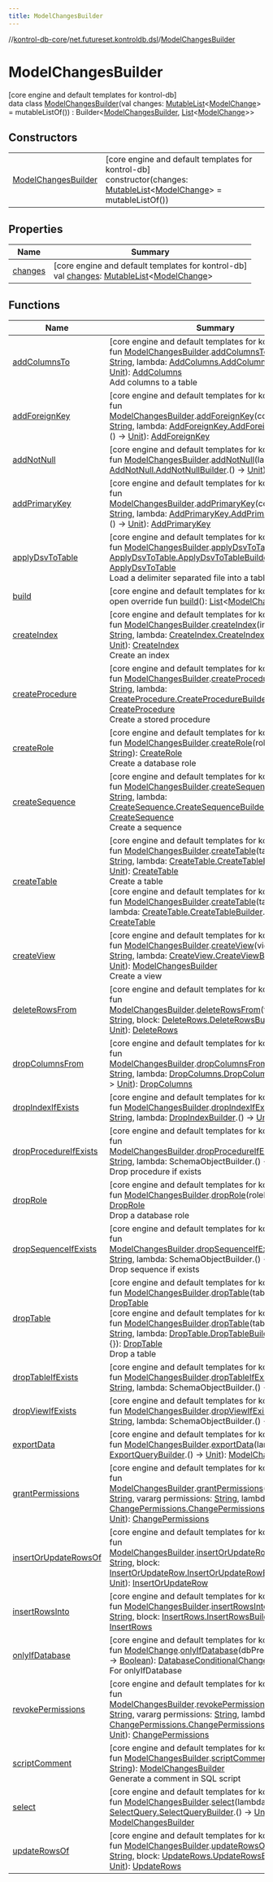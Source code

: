 ```yaml
---
title: ModelChangesBuilder
---
```

//[kontrol-db-core](../../../index.html)/[net.futureset.kontroldb.dsl](../index.html)/[ModelChangesBuilder](index.html)



# ModelChangesBuilder



[core engine and default templates for kontrol-db]\
data class [ModelChangesBuilder](index.html)(val changes: [MutableList](https://kotlinlang.org/api/latest/jvm/stdlib/kotlin.collections/-mutable-list/index.html)&lt;[ModelChange](../../net.futureset.kontroldb.modelchange/-model-change/index.html)&gt; = mutableListOf()) : Builder&lt;[ModelChangesBuilder](index.html), [List](https://kotlinlang.org/api/latest/jvm/stdlib/kotlin.collections/-list/index.html)&lt;[ModelChange](../../net.futureset.kontroldb.modelchange/-model-change/index.html)&gt;&gt;



## Constructors


| | |
|---|---|
| [ModelChangesBuilder](-model-changes-builder.html) | [core engine and default templates for kontrol-db]<br>constructor(changes: [MutableList](https://kotlinlang.org/api/latest/jvm/stdlib/kotlin.collections/-mutable-list/index.html)&lt;[ModelChange](../../net.futureset.kontroldb.modelchange/-model-change/index.html)&gt; = mutableListOf()) |


## Properties


| Name | Summary |
|---|---|
| [changes](changes.html) | [core engine and default templates for kontrol-db]<br>val [changes](changes.html): [MutableList](https://kotlinlang.org/api/latest/jvm/stdlib/kotlin.collections/-mutable-list/index.html)&lt;[ModelChange](../../net.futureset.kontroldb.modelchange/-model-change/index.html)&gt; |


## Functions


| Name | Summary |
|---|---|
| [addColumnsTo](../../net.futureset.kontroldb.modelchange/add-columns-to.html) | [core engine and default templates for kontrol-db]<br>fun [ModelChangesBuilder](index.html).[addColumnsTo](../../net.futureset.kontroldb.modelchange/add-columns-to.html)(tableName: [String](https://kotlinlang.org/api/latest/jvm/stdlib/kotlin/-string/index.html), lambda: [AddColumns.AddColumnsBuilder](../../net.futureset.kontroldb.modelchange/-add-columns/-add-columns-builder/index.html).() -&gt; [Unit](https://kotlinlang.org/api/latest/jvm/stdlib/kotlin/-unit/index.html)): [AddColumns](../../net.futureset.kontroldb.modelchange/-add-columns/index.html)<br>Add columns to a table |
| [addForeignKey](../../net.futureset.kontroldb.modelchange/add-foreign-key.html) | [core engine and default templates for kontrol-db]<br>fun [ModelChangesBuilder](index.html).[addForeignKey](../../net.futureset.kontroldb.modelchange/add-foreign-key.html)(constraintName: [String](https://kotlinlang.org/api/latest/jvm/stdlib/kotlin/-string/index.html), lambda: [AddForeignKey.AddForeignKeyBuilder](../../net.futureset.kontroldb.modelchange/-add-foreign-key/-add-foreign-key-builder/index.html).() -&gt; [Unit](https://kotlinlang.org/api/latest/jvm/stdlib/kotlin/-unit/index.html)): [AddForeignKey](../../net.futureset.kontroldb.modelchange/-add-foreign-key/index.html) |
| [addNotNull](../../net.futureset.kontroldb.modelchange/add-not-null.html) | [core engine and default templates for kontrol-db]<br>fun [ModelChangesBuilder](index.html).[addNotNull](../../net.futureset.kontroldb.modelchange/add-not-null.html)(lambda: [AddNotNull.AddNotNullBuilder](../../net.futureset.kontroldb.modelchange/-add-not-null/-add-not-null-builder/index.html).() -&gt; [Unit](https://kotlinlang.org/api/latest/jvm/stdlib/kotlin/-unit/index.html)): [AddNotNull](../../net.futureset.kontroldb.modelchange/-add-not-null/index.html) |
| [addPrimaryKey](../../net.futureset.kontroldb.modelchange/add-primary-key.html) | [core engine and default templates for kontrol-db]<br>fun [ModelChangesBuilder](index.html).[addPrimaryKey](../../net.futureset.kontroldb.modelchange/add-primary-key.html)(constraintName: [String](https://kotlinlang.org/api/latest/jvm/stdlib/kotlin/-string/index.html), lambda: [AddPrimaryKey.AddPrimaryKeyBuilder](../../net.futureset.kontroldb.modelchange/-add-primary-key/-add-primary-key-builder/index.html).() -&gt; [Unit](https://kotlinlang.org/api/latest/jvm/stdlib/kotlin/-unit/index.html)): [AddPrimaryKey](../../net.futureset.kontroldb.modelchange/-add-primary-key/index.html) |
| [applyDsvToTable](../../net.futureset.kontroldb.modelchange/apply-dsv-to-table.html) | [core engine and default templates for kontrol-db]<br>fun [ModelChangesBuilder](index.html).[applyDsvToTable](../../net.futureset.kontroldb.modelchange/apply-dsv-to-table.html)(lambda: [ApplyDsvToTable.ApplyDsvToTableBuilder](../../net.futureset.kontroldb.modelchange/-apply-dsv-to-table/-apply-dsv-to-table-builder/index.html).() -&gt; [Unit](https://kotlinlang.org/api/latest/jvm/stdlib/kotlin/-unit/index.html)): [ApplyDsvToTable](../../net.futureset.kontroldb.modelchange/-apply-dsv-to-table/index.html)<br>Load a delimiter separated file into a table |
| [build](build.html) | [core engine and default templates for kontrol-db]<br>open override fun [build](build.html)(): [List](https://kotlinlang.org/api/latest/jvm/stdlib/kotlin.collections/-list/index.html)&lt;[ModelChange](../../net.futureset.kontroldb.modelchange/-model-change/index.html)&gt; |
| [createIndex](../../net.futureset.kontroldb.modelchange/create-index.html) | [core engine and default templates for kontrol-db]<br>fun [ModelChangesBuilder](index.html).[createIndex](../../net.futureset.kontroldb.modelchange/create-index.html)(indexName: [String](https://kotlinlang.org/api/latest/jvm/stdlib/kotlin/-string/index.html), lambda: [CreateIndex.CreateIndexBuilder](../../net.futureset.kontroldb.modelchange/-create-index/-create-index-builder/index.html).() -&gt; [Unit](https://kotlinlang.org/api/latest/jvm/stdlib/kotlin/-unit/index.html)): [CreateIndex](../../net.futureset.kontroldb.modelchange/-create-index/index.html)<br>Create an index |
| [createProcedure](../../net.futureset.kontroldb.modelchange/create-procedure.html) | [core engine and default templates for kontrol-db]<br>fun [ModelChangesBuilder](index.html).[createProcedure](../../net.futureset.kontroldb.modelchange/create-procedure.html)(name: [String](https://kotlinlang.org/api/latest/jvm/stdlib/kotlin/-string/index.html), lambda: [CreateProcedure.CreateProcedureBuilder](../../net.futureset.kontroldb.modelchange/-create-procedure/-create-procedure-builder/index.html).() -&gt; [Unit](https://kotlinlang.org/api/latest/jvm/stdlib/kotlin/-unit/index.html)): [CreateProcedure](../../net.futureset.kontroldb.modelchange/-create-procedure/index.html)<br>Create a stored procedure |
| [createRole](../../net.futureset.kontroldb.modelchange/create-role.html) | [core engine and default templates for kontrol-db]<br>fun [ModelChangesBuilder](index.html).[createRole](../../net.futureset.kontroldb.modelchange/create-role.html)(roleName: [String](https://kotlinlang.org/api/latest/jvm/stdlib/kotlin/-string/index.html)): [CreateRole](../../net.futureset.kontroldb.modelchange/-create-role/index.html)<br>Create a database role |
| [createSequence](../../net.futureset.kontroldb.modelchange/create-sequence.html) | [core engine and default templates for kontrol-db]<br>fun [ModelChangesBuilder](index.html).[createSequence](../../net.futureset.kontroldb.modelchange/create-sequence.html)(name: [String](https://kotlinlang.org/api/latest/jvm/stdlib/kotlin/-string/index.html), lambda: [CreateSequence.CreateSequenceBuilder](../../net.futureset.kontroldb.modelchange/-create-sequence/-create-sequence-builder/index.html).() -&gt; [Unit](https://kotlinlang.org/api/latest/jvm/stdlib/kotlin/-unit/index.html)): [CreateSequence](../../net.futureset.kontroldb.modelchange/-create-sequence/index.html)<br>Create a sequence |
| [createTable](../../net.futureset.kontroldb.modelchange/create-table.html) | [core engine and default templates for kontrol-db]<br>fun [ModelChangesBuilder](index.html).[createTable](../../net.futureset.kontroldb.modelchange/create-table.html)(tableName: [String](https://kotlinlang.org/api/latest/jvm/stdlib/kotlin/-string/index.html), lambda: [CreateTable.CreateTableBuilder](../../net.futureset.kontroldb.modelchange/-create-table/-create-table-builder/index.html).() -&gt; [Unit](https://kotlinlang.org/api/latest/jvm/stdlib/kotlin/-unit/index.html)): [CreateTable](../../net.futureset.kontroldb.modelchange/-create-table/index.html)<br>Create a table<br>[core engine and default templates for kontrol-db]<br>fun [ModelChangesBuilder](index.html).[createTable](../../net.futureset.kontroldb.modelchange/create-table.html)(table: Table, lambda: [CreateTable.CreateTableBuilder](../../net.futureset.kontroldb.modelchange/-create-table/-create-table-builder/index.html).() -&gt; [Unit](https://kotlinlang.org/api/latest/jvm/stdlib/kotlin/-unit/index.html)): [CreateTable](../../net.futureset.kontroldb.modelchange/-create-table/index.html) |
| [createView](../../net.futureset.kontroldb.modelchange/create-view.html) | [core engine and default templates for kontrol-db]<br>fun [ModelChangesBuilder](index.html).[createView](../../net.futureset.kontroldb.modelchange/create-view.html)(viewName: [String](https://kotlinlang.org/api/latest/jvm/stdlib/kotlin/-string/index.html), lambda: [CreateView.CreateViewBuilder](../../net.futureset.kontroldb.modelchange/-create-view/-create-view-builder/index.html).() -&gt; [Unit](https://kotlinlang.org/api/latest/jvm/stdlib/kotlin/-unit/index.html)): [ModelChangesBuilder](index.html)<br>Create a view |
| [deleteRowsFrom](../../net.futureset.kontroldb.modelchange/delete-rows-from.html) | [core engine and default templates for kontrol-db]<br>fun [ModelChangesBuilder](index.html).[deleteRowsFrom](../../net.futureset.kontroldb.modelchange/delete-rows-from.html)(tableName: [String](https://kotlinlang.org/api/latest/jvm/stdlib/kotlin/-string/index.html), block: [DeleteRows.DeleteRowsBuilder](../../net.futureset.kontroldb.modelchange/-delete-rows/-delete-rows-builder/index.html).() -&gt; [Unit](https://kotlinlang.org/api/latest/jvm/stdlib/kotlin/-unit/index.html)): [DeleteRows](../../net.futureset.kontroldb.modelchange/-delete-rows/index.html) |
| [dropColumnsFrom](../../net.futureset.kontroldb.modelchange/drop-columns-from.html) | [core engine and default templates for kontrol-db]<br>fun [ModelChangesBuilder](index.html).[dropColumnsFrom](../../net.futureset.kontroldb.modelchange/drop-columns-from.html)(tableName: [String](https://kotlinlang.org/api/latest/jvm/stdlib/kotlin/-string/index.html), lambda: [DropColumns.DropColumnsBuilder](../../net.futureset.kontroldb.modelchange/-drop-columns/-drop-columns-builder/index.html).() -&gt; [Unit](https://kotlinlang.org/api/latest/jvm/stdlib/kotlin/-unit/index.html)): [DropColumns](../../net.futureset.kontroldb.modelchange/-drop-columns/index.html) |
| [dropIndexIfExists](../../net.futureset.kontroldb.modelchange/drop-index-if-exists.html) | [core engine and default templates for kontrol-db]<br>fun [ModelChangesBuilder](index.html).[dropIndexIfExists](../../net.futureset.kontroldb.modelchange/drop-index-if-exists.html)(name: [String](https://kotlinlang.org/api/latest/jvm/stdlib/kotlin/-string/index.html), lambda: [DropIndexBuilder](../../net.futureset.kontroldb.modelchange/-drop-index-builder/index.html).() -&gt; [Unit](https://kotlinlang.org/api/latest/jvm/stdlib/kotlin/-unit/index.html)) |
| [dropProcedureIfExists](../../net.futureset.kontroldb.modelchange/drop-procedure-if-exists.html) | [core engine and default templates for kontrol-db]<br>fun [ModelChangesBuilder](index.html).[dropProcedureIfExists](../../net.futureset.kontroldb.modelchange/drop-procedure-if-exists.html)(name: [String](https://kotlinlang.org/api/latest/jvm/stdlib/kotlin/-string/index.html), lambda: SchemaObjectBuilder.() -&gt; [Unit](https://kotlinlang.org/api/latest/jvm/stdlib/kotlin/-unit/index.html) = {})<br>Drop procedure if exists |
| [dropRole](../../net.futureset.kontroldb.modelchange/drop-role.html) | [core engine and default templates for kontrol-db]<br>fun [ModelChangesBuilder](index.html).[dropRole](../../net.futureset.kontroldb.modelchange/drop-role.html)(roleName: [String](https://kotlinlang.org/api/latest/jvm/stdlib/kotlin/-string/index.html)): [DropRole](../../net.futureset.kontroldb.modelchange/-drop-role/index.html)<br>Drop a database role |
| [dropSequenceIfExists](../../net.futureset.kontroldb.modelchange/drop-sequence-if-exists.html) | [core engine and default templates for kontrol-db]<br>fun [ModelChangesBuilder](index.html).[dropSequenceIfExists](../../net.futureset.kontroldb.modelchange/drop-sequence-if-exists.html)(name: [String](https://kotlinlang.org/api/latest/jvm/stdlib/kotlin/-string/index.html), lambda: SchemaObjectBuilder.() -&gt; [Unit](https://kotlinlang.org/api/latest/jvm/stdlib/kotlin/-unit/index.html) = {})<br>Drop sequence if exists |
| [dropTable](../../net.futureset.kontroldb.modelchange/drop-table.html) | [core engine and default templates for kontrol-db]<br>fun [ModelChangesBuilder](index.html).[dropTable](../../net.futureset.kontroldb.modelchange/drop-table.html)(table: Table): [DropTable](../../net.futureset.kontroldb.modelchange/-drop-table/index.html)<br>[core engine and default templates for kontrol-db]<br>fun [ModelChangesBuilder](index.html).[dropTable](../../net.futureset.kontroldb.modelchange/drop-table.html)(tableName: [String](https://kotlinlang.org/api/latest/jvm/stdlib/kotlin/-string/index.html), lambda: [DropTable.DropTableBuilder](../../net.futureset.kontroldb.modelchange/-drop-table/-drop-table-builder/index.html).() -&gt; [Unit](https://kotlinlang.org/api/latest/jvm/stdlib/kotlin/-unit/index.html) = {}): [DropTable](../../net.futureset.kontroldb.modelchange/-drop-table/index.html)<br>Drop a table |
| [dropTableIfExists](../../net.futureset.kontroldb.modelchange/drop-table-if-exists.html) | [core engine and default templates for kontrol-db]<br>fun [ModelChangesBuilder](index.html).[dropTableIfExists](../../net.futureset.kontroldb.modelchange/drop-table-if-exists.html)(name: [String](https://kotlinlang.org/api/latest/jvm/stdlib/kotlin/-string/index.html), lambda: SchemaObjectBuilder.() -&gt; [Unit](https://kotlinlang.org/api/latest/jvm/stdlib/kotlin/-unit/index.html) = {}) |
| [dropViewIfExists](../../net.futureset.kontroldb.modelchange/drop-view-if-exists.html) | [core engine and default templates for kontrol-db]<br>fun [ModelChangesBuilder](index.html).[dropViewIfExists](../../net.futureset.kontroldb.modelchange/drop-view-if-exists.html)(name: [String](https://kotlinlang.org/api/latest/jvm/stdlib/kotlin/-string/index.html), lambda: SchemaObjectBuilder.() -&gt; [Unit](https://kotlinlang.org/api/latest/jvm/stdlib/kotlin/-unit/index.html) = {}) |
| [exportData](../../net.futureset.kontroldb.modelchange/export-data.html) | [core engine and default templates for kontrol-db]<br>fun [ModelChangesBuilder](index.html).[exportData](../../net.futureset.kontroldb.modelchange/export-data.html)(lambda: [ExportQueryBuilder](../../net.futureset.kontroldb.modelchange/-export-query-builder/index.html).() -&gt; [Unit](https://kotlinlang.org/api/latest/jvm/stdlib/kotlin/-unit/index.html)): [ModelChangesBuilder](index.html) |
| [grantPermissions](../../net.futureset.kontroldb.modelchange/grant-permissions.html) | [core engine and default templates for kontrol-db]<br>fun [ModelChangesBuilder](index.html).[grantPermissions](../../net.futureset.kontroldb.modelchange/grant-permissions.html)(permission: [String](https://kotlinlang.org/api/latest/jvm/stdlib/kotlin/-string/index.html), vararg permissions: [String](https://kotlinlang.org/api/latest/jvm/stdlib/kotlin/-string/index.html), lambda: [ChangePermissions.ChangePermissionsBuilder](../../net.futureset.kontroldb.modelchange/-change-permissions/-change-permissions-builder/index.html).() -&gt; [Unit](https://kotlinlang.org/api/latest/jvm/stdlib/kotlin/-unit/index.html)): [ChangePermissions](../../net.futureset.kontroldb.modelchange/-change-permissions/index.html) |
| [insertOrUpdateRowsOf](../../net.futureset.kontroldb.modelchange/insert-or-update-rows-of.html) | [core engine and default templates for kontrol-db]<br>fun [ModelChangesBuilder](index.html).[insertOrUpdateRowsOf](../../net.futureset.kontroldb.modelchange/insert-or-update-rows-of.html)(name: [String](https://kotlinlang.org/api/latest/jvm/stdlib/kotlin/-string/index.html), block: [InsertOrUpdateRow.InsertOrUpdateRowBuilder](../../net.futureset.kontroldb.modelchange/-insert-or-update-row/-insert-or-update-row-builder/index.html).() -&gt; [Unit](https://kotlinlang.org/api/latest/jvm/stdlib/kotlin/-unit/index.html)): [InsertOrUpdateRow](../../net.futureset.kontroldb.modelchange/-insert-or-update-row/index.html) |
| [insertRowsInto](../../net.futureset.kontroldb.modelchange/insert-rows-into.html) | [core engine and default templates for kontrol-db]<br>fun [ModelChangesBuilder](index.html).[insertRowsInto](../../net.futureset.kontroldb.modelchange/insert-rows-into.html)(tableName: [String](https://kotlinlang.org/api/latest/jvm/stdlib/kotlin/-string/index.html), block: [InsertRows.InsertRowsBuilder](../../net.futureset.kontroldb.modelchange/-insert-rows/-insert-rows-builder/index.html).() -&gt; [Unit](https://kotlinlang.org/api/latest/jvm/stdlib/kotlin/-unit/index.html)): [InsertRows](../../net.futureset.kontroldb.modelchange/-insert-rows/index.html) |
| [onlyIfDatabase](only-if-database.html) | [core engine and default templates for kontrol-db]<br>fun [ModelChange](../../net.futureset.kontroldb.modelchange/-model-change/index.html).[onlyIfDatabase](only-if-database.html)(dbPredicate: ([String](https://kotlinlang.org/api/latest/jvm/stdlib/kotlin/-string/index.html)) -&gt; [Boolean](https://kotlinlang.org/api/latest/jvm/stdlib/kotlin/-boolean/index.html)): [DatabaseConditionalChange](../../net.futureset.kontroldb.modelchange/-database-conditional-change/index.html)<br>For onlyIfDatabase |
| [revokePermissions](../../net.futureset.kontroldb.modelchange/revoke-permissions.html) | [core engine and default templates for kontrol-db]<br>fun [ModelChangesBuilder](index.html).[revokePermissions](../../net.futureset.kontroldb.modelchange/revoke-permissions.html)(permission: [String](https://kotlinlang.org/api/latest/jvm/stdlib/kotlin/-string/index.html), vararg permissions: [String](https://kotlinlang.org/api/latest/jvm/stdlib/kotlin/-string/index.html), lambda: [ChangePermissions.ChangePermissionsBuilder](../../net.futureset.kontroldb.modelchange/-change-permissions/-change-permissions-builder/index.html).() -&gt; [Unit](https://kotlinlang.org/api/latest/jvm/stdlib/kotlin/-unit/index.html)): [ChangePermissions](../../net.futureset.kontroldb.modelchange/-change-permissions/index.html) |
| [scriptComment](../../net.futureset.kontroldb.modelchange/script-comment.html) | [core engine and default templates for kontrol-db]<br>fun [ModelChangesBuilder](index.html).[scriptComment](../../net.futureset.kontroldb.modelchange/script-comment.html)(comment: [String](https://kotlinlang.org/api/latest/jvm/stdlib/kotlin/-string/index.html)): [ModelChangesBuilder](index.html)<br>Generate a comment in SQL script |
| [select](../../net.futureset.kontroldb.modelchange/select.html) | [core engine and default templates for kontrol-db]<br>fun [ModelChangesBuilder](index.html).[select](../../net.futureset.kontroldb.modelchange/select.html)(lambda: [SelectQuery.SelectQueryBuilder](../../net.futureset.kontroldb.modelchange/-select-query/-select-query-builder/index.html).() -&gt; [Unit](https://kotlinlang.org/api/latest/jvm/stdlib/kotlin/-unit/index.html)): [ModelChangesBuilder](index.html) |
| [updateRowsOf](../../net.futureset.kontroldb.modelchange/update-rows-of.html) | [core engine and default templates for kontrol-db]<br>fun [ModelChangesBuilder](index.html).[updateRowsOf](../../net.futureset.kontroldb.modelchange/update-rows-of.html)(tableName: [String](https://kotlinlang.org/api/latest/jvm/stdlib/kotlin/-string/index.html), block: [UpdateRows.UpdateRowsBuilder](../../net.futureset.kontroldb.modelchange/-update-rows/-update-rows-builder/index.html).() -&gt; [Unit](https://kotlinlang.org/api/latest/jvm/stdlib/kotlin/-unit/index.html)): [UpdateRows](../../net.futureset.kontroldb.modelchange/-update-rows/index.html) |

